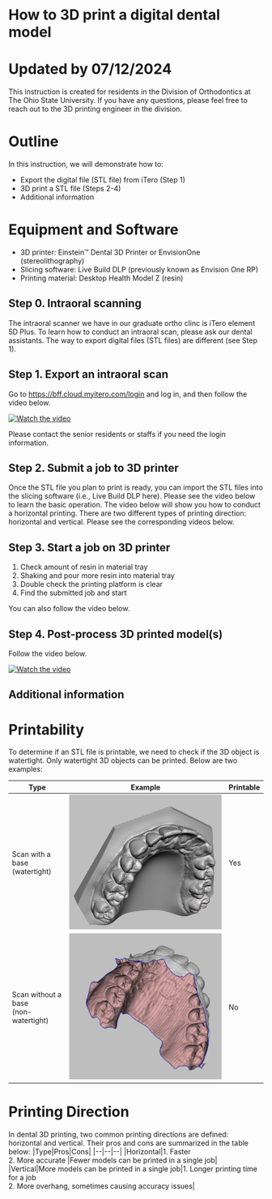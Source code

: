 ﻿# How to 3D print a digital dental model
# Updated by 07/12/2024
This instruction is created for residents in the Division of Orthodontics at The Ohio State University. If you have any questions, please feel free to reach out to the 3D printing engineer in the division.

# Outline
In this instruction, we will demonstrate how to:

 - Export the digital file (STL file) from iTero (Step 1)
 - 3D print a STL file (Steps 2-4)
 - Additional information
 
# Equipment and Software
 - 3D printer: Einstein™ Dental 3D Printer or EnvisionOne  (stereolithography)
 - Slicing software: Live Build DLP (previously known as Envision One RP)
 - Printing material: Desktop Health Model Z (resin)

## Step 0. Intraoral scanning

The intraoral scanner we have in our graduate ortho clinc is iTero element 5D Plus. To learn how to conduct an intraoral scan, please ask our dental assistants.
The way to export digital files (STL files) are different (see Step 1).

## Step 1. Export an intraoral scan

Go to https://bff.cloud.myitero.com/login and log in, and then follow the video below.

[![Watch the video](https://img.youtube.com/vi/8gPkSfUbmyw/default.jpg)](https://youtu.be/8gPkSfUbmyw)

Please contact the senior residents or staffs if you need the login information.


## Step 2. Submit a job to 3D printer

Once the STL file you plan to print is ready, you can import the STL files into the slicing software (i.e., Live Build DLP here). Please see the video below to learn the basic operation.
The video below will show you how to conduct a horizontal printing.
There are two different types of printing direction: horizontal and vertical. Please see the corresponding videos below.

<!--[![Watch the video](https://img.youtube.com/vi/LoksWepIKGk/default.jpg)](https://youtu.be/LoksWepIKGk)-->


## Step 3. Start a job on 3D printer

 1. Check amount of resin in material tray
 2. Shaking and pour more resin into material tray
 3. Double check the printing platform is clear
 4. Find the submitted job and start
 
 You can also follow the video below.
 
 <!--[![Watch the video](https://img.youtube.com/vi/cjTJE0g9aUM/default.jpg)](https://youtu.be/cjTJE0g9aUM)-->

## Step 4. Post-process 3D printed model(s)

Follow the video below.

[![Watch the video](https://img.youtube.com/vi/DNjz6YfpBHQ/default.jpg)](https://youtu.be/DNjz6YfpBHQ)


## Additional information

# Printability
To determine if an STL file is printable, we need to check if the 3D object is watertight. Only watertight 3D objects can be printed. Below are two examples:

|Type|Example|Printable|
|--|--|--|
|Scan with a base<br />(watertight)|![](type1.jpg)|Yes|
|Scan without a base<br />(non-watertight)|![](type2.jpg)|No|
 
 # Printing Direction
In dental 3D printing, two common printing directions are defined: horizontal and vertical. Their pros and cons are summarized in the table below:
|Type|Pros|Cons|
|--|--|--|
|Horizontal|1. Faster<br />2. More accurate    |Fewer models can be printed in a single job|
|Vertical|More models can be printed in a single job|1. Longer printing time for a job<br />2. More overhang, sometimes causing accuracy issues|

